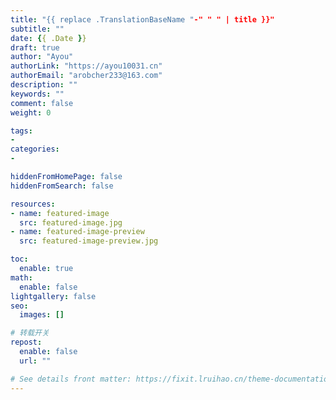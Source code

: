 ```yaml
---
title: "{{ replace .TranslationBaseName "-" " " | title }}"
subtitle: ""
date: {{ .Date }}
draft: true
author: "Ayou"
authorLink: "https://ayou10031.cn"
authorEmail: "arobcher233@163.com"
description: ""
keywords: ""
comment: false
weight: 0

tags:
- 
categories:
- 

hiddenFromHomePage: false
hiddenFromSearch: false

resources:
- name: featured-image
  src: featured-image.jpg
- name: featured-image-preview
  src: featured-image-preview.jpg

toc:
  enable: true
math:
  enable: false
lightgallery: false
seo:
  images: []

# 转载开关
repost:
  enable: false
  url: ""

# See details front matter: https://fixit.lruihao.cn/theme-documentation-content/#front-matter
---
```


# <!--more-->
